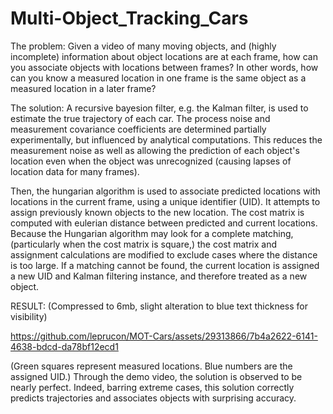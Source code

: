 # Multi-Object_Tracking_Cars

The problem:
Given a video of many moving objects, and (highly incomplete) information about object locations are at each frame, how can you associate objects with locations between frames? In other words, how can you know a measured location in one frame is the same object as a measured location in a later frame? 

The solution:
A recursive bayesion filter, e.g. the Kalman filter, is used to estimate the true trajectory of each car. The process noise and measurement covariance coefficients are determined partially experimentally, but influenced by analytical computations. This reduces the measurement noise as well as allowing the prediction of each object's location even when the object was unrecognized (causing lapses of location data for many frames).

Then, the hungarian algorithm is used to associate predicted locations with locations in the current frame, using a unique identifier (UID). It attempts to assign previously known objects to the new location. The cost matrix is computed with eulerian distance between predicted and current locations. Because the Hungarian algorithm may look for a complete matching, (particularly when the cost matrix is square,) the cost matrix and assignment calculations are modified to exclude cases where the distance is too large. If a matching cannot be found, the current location is assigned a new UID and Kalman filtering instance, and therefore treated as a new object.



RESULT: (Compressed to 6mb, slight alteration to blue text thickness for visibility)

https://github.com/leprucon/MOT-Cars/assets/29313866/7b4a2622-6141-4638-bdcd-da78bf12ecd1



(Green squares represent measured locations. Blue numbers are the assigned UID.)
Through the demo video, the solution is observed to be nearly perfect. Indeed, barring extreme cases, this solution correctly predicts trajectories and associates objects with surprising accuracy.


